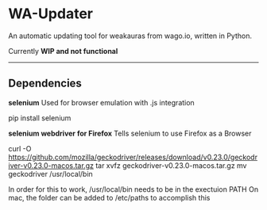 # WA-Updater

An automatic updating tool for weakauras from wago.io,
written in Python.

Currently **WIP and not functional** 

---

## Dependencies

**selenium**
Used for browser emulation with .js integration

pip install selenium

**selenium webdriver for Firefox**
Tells selenium to use Firefox as a Browser

curl -O https://github.com/mozilla/geckodriver/releases/download/v0.23.0/geckodriver-v0.23.0-macos.tar.gz 
tar xvfz geckodriver-v0.23.0-macos.tar.gz
mv geckodriver /usr/local/bin

In order for this to work, /usr/local/bin needs to be in the exectuion PATH
On mac, the folder can be added to /etc/paths to accomplish this

